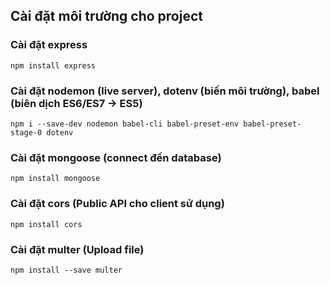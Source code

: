## Cài đặt môi trường cho project

### Cài đặt express

    npm install express

### Cài đặt nodemon (live server), dotenv (biến môi trường), babel (biên dịch ES6/ES7 -> ES5)

    npm i --save-dev nodemon babel-cli babel-preset-env babel-preset-stage-0 dotenv

### Cài đặt mongoose (connect đến database)

    npm install mongoose

### Cài đặt cors (Public API cho client sử dụng)

    npm install cors

### Cài đặt multer (Upload file)

    npm install --save multer

